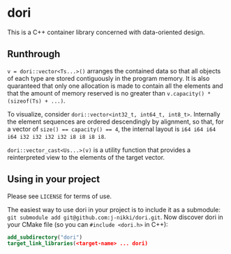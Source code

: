 # dori

This is a C++ container library concerned with data-oriented design.

## Runthrough

`v = dori::vector<Ts...>()` arranges the contained data so that all objects of each type are stored contiguously in the program memory. It is also quaranteed that only one allocation is made to contain all the elements and that the amount of memory reserved is no greater than `v.capacity() * (sizeof(Ts) + ...)`.

To visualize, consider `dori::vector<int32_t, int64_t, int8_t>`. Internally the element sequences are ordered descendingly by alignment, so that, for a vector of `size() == capacity() == 4`, the internal layout is `i64 i64 i64 i64 i32 i32 i32 i32 i8 i8 i8 i8`.

`dori::vector_cast<Us...>(v)` is a utility function that provides a reinterpreted view to the elements of the target vector.

## Using in your project

Please see `LICENSE` for terms of use.

The easiest way to use dori in your project is to include it as a submodule: `git submodule add git@github.com:j-nikki/dori.git`. Now discover dori in your CMake file (so you can `#include <dori.h>` in C++):
```cmake
add_subdirectory("dori")
target_link_libraries(<target-name> ... dori)
```
